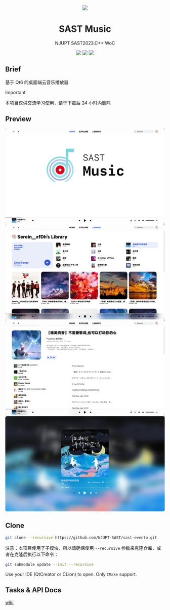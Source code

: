 <div align=center>
  <img width=64 src="app.ico">
</div>

<h1 align="center">
  SAST Music
</h1>
<p align="center">
  NJUPT SAST2023.C++ WoC
</p>

<p align="center">
<img src="https://img.shields.io/badge/frame-Qt6.6.1-blue">
<img src="https://img.shields.io/badge/std-C++17-yellow">
<img src="https://img.shields.io/badge/platform-Windows|Linux|macOS-green">
</p>

## Brief

基于 Qt6 的桌面端云音乐播放器

> [!IMPORTANT]
>
> 本项目仅供交流学习使用，请于下载后 24 小时内删除

## Preview

![](docs/image1.png)
![](docs/image2.png)
![](docs/image3.png)
![](docs/image4.png)

## Clone

```bash
git clone --recursive https://github.com/NJUPT-SAST/sast-evento.git
```

注意：本项目使用了子模块，所以请确保使用 `--recursive` 参数来克隆仓库，或者在克隆后执行以下命令：

```bash
git submodule update --init --recursive
```

Use your IDE (QtCreator or CLion) to open. Only `CMake` support.

## Tasks & API Docs

[wiki](https://github.com/NJUPT-SAST-Cpp/sast-music/wiki/API-Docs)
